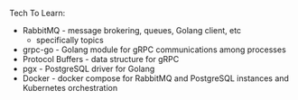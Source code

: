 Tech To Learn:
- RabbitMQ - message brokering, queues, Golang client, etc
    - specifically topics
- grpc-go - Golang module for gRPC communications among processes
- Protocol Buffers - data structure for gRPC
- pgx - PostgreSQL driver for Golang
- Docker - docker compose for RabbitMQ and PostgreSQL instances and Kubernetes orchestration

